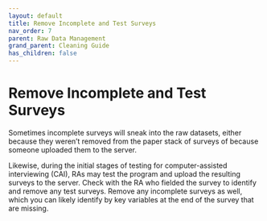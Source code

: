 ```yaml
---
layout: default
title: Remove Incomplete and Test Surveys
nav_order: 7
parent: Raw Data Management
grand_parent: Cleaning Guide
has_children: false
---
```


# Remove Incomplete and Test Surveys
Sometimes incomplete surveys will sneak into the raw datasets, either because they weren’t removed from the paper stack of surveys of because someone uploaded them to the server. 

Likewise, during the initial stages of testing for computer-assisted interviewing (CAI), RAs may test the program and upload the resulting surveys to the server. Check with the RA who fielded the survey to identify and remove any test surveys. Remove any incomplete surveys as well, which you can likely identify by key variables at the end of the survey that are missing.
